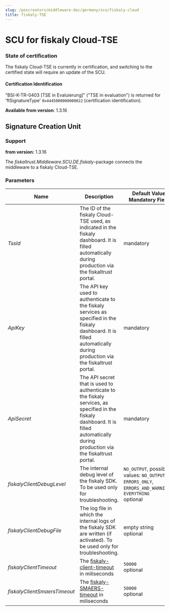 ```yaml
---
slug: /poscreators/middleware-doc/germany/scu/fiskaly-cloud
title: fiskaly-TSE
---
```


# SCU for fiskaly Cloud-TSE

### State of certification

The fiskaly Cloud-TSE is currently in certification, and switching to the certified state will require an update of the SCU. 

#### Certification Identification

"BSI-K-TR-0403 [TSE in Evaluierung]" ("TSE in evaluation") is returned for 'ftSignatureType' `0x4445000000000022` (certification identification). 

**Available from version**: 1.3.16

## Signature Creation Unit

### Support

**from version:** 1.3.16

The _fiskaltrust.Middleware.SCU.DE.fiskaly_-package connects the middleware to a fiskaly Cloud-TSE. 

### Parameters

| Name                         | Description                                                                                                                                                                          | **Default Value**<br />**Mandatory Field**                                                                  |
|------------------------------|--------------------------------------------------------------------------------------------------------------------------------------------------------------------------------------|-------------------------------------------------------------------------------------------------------------|
| _TssId_                      | The ID of the fiskaly Cloud-TSE used, as indicated in the fiskaly dashboard. It is filled automatically during production via the fiskaltrust portal.                                | mandatory                                                                                                   |
| _ApiKey_                     | The API key used to authenticate to the fiskaly services as specified in the fiskaly dashboard. It is filled automatically during production via the fiskaltrust portal.             | mandatory                                                                                                   |
| _ApiSecret_                  | The API secret that is used to authenticate to the fiskaly services, as specified in the fiskaly dashboard. It is filled automatically during production via the fiskaltrust portal. | mandatory                                                                                                   |
| _fiskalyClientDebugLevel_    | The internal debug level of the fiskaly SDK. To be used only for troubleshooting.                                                                                                    | `NO_OUTPUT`, possible values: `NO_OUTPUT`, `ERRORS_ONLY`, `ERRORS_AND_WARNINGS`, `EVERYTHING`<br />optional |
| _fiskalyClientDebugFile_     | The log file in which the internal logs of the fiskaly SDK are written (if activated). To be used only for troubleshooting.                                                          | empty string<br />optional                                                                                  |
| _fiskalyClientTimeout_       | The [fiskaly-client-timeout](https://developer.fiskaly.com/en/docs/client-documentation/#configuration) in miliseconds                                                               | `50000`<br />optional                                                                                       |
| _fiskalyClientSmaersTimeout_ | The [fiskaly-SMAERS-timeout](https://developer.fiskaly.com/en/docs/client-documentation/#configuration) in miliseconds                                                               | `50000`<br />optional                                                                                       |
